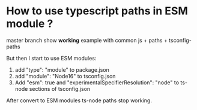 # How to use typescript paths in ESM module ?

master branch show **working**  example with common js + paths + tsconfig-paths

But then I start to use ESM modules:
1. add "type": "module" to package.json
2. add  "module": "Node16" to tsconfig.json
3. Add "esm": true and  "experimentalSpecifierResolution": "node" to ts-node sections of tsconfig.json

After convert to ESM modules ts-node paths stop working.
